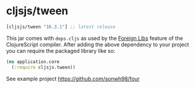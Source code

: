 # cljsjs/tween

[](dependency)
```clojure
[cljsjs/tween "16.3.1"] ;; latest release
```
[](/dependency)

This jar comes with `deps.cljs` as used by the [Foreign Libs][flibs] feature
of the ClojureScript compiler. After adding the above dependency to your project
you can require the packaged library like so:

```clojure
(ns application.core
  (:require cljsjs.tween))
```

See example project https://github.com/sonwh98/four

[flibs]: https://clojurescript.org/reference/packaging-foreign-deps
